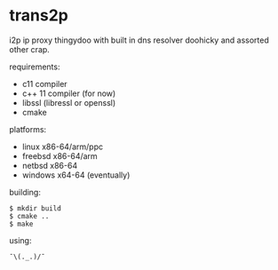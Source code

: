 # trans2p

i2p ip proxy thingydoo with built in dns resolver doohicky and assorted other crap.

requirements:

* c11 compiler
* c++ 11 compiler (for now)
* libssl (libressl or openssl)
* cmake

platforms:

* linux x86-64/arm/ppc
* freebsd x86-64/arm
* netbsd x86-64
* windows x64-64 (eventually)

building:

    $ mkdir build 
    $ cmake ..
    $ make

using:

    ¯\(._.)/¯
